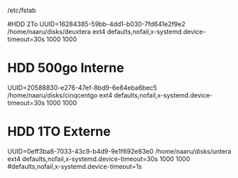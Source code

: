 /etc/fstab

#HDD 2To
UUID=16284385-59bb-4dd1-b030-7fd641e2f9e2 /home/naaru/disks/deuxtera ext4 defaults,nofail,x-systemd.device-timeout=30s 1000 1000
# HDD 500go Interne
UUID=20588830-e276-47ef-8bd9-6e84eba6bec5 /home/naaru/disks/cinqcentgo ext4 defaults,nofail,x-systemd.device-timeout=30s 1000 1000
# HDD 1TO Externe
UUID=0eff3ba8-7033-43c9-b4d9-9e1f692e83e0 /home/naaru/disks/untera ext4 defaults,nofail,x-systemd.device-timeout=30s 1000 1000
#defaults,nofail,x-systemd.device-timeout=1s